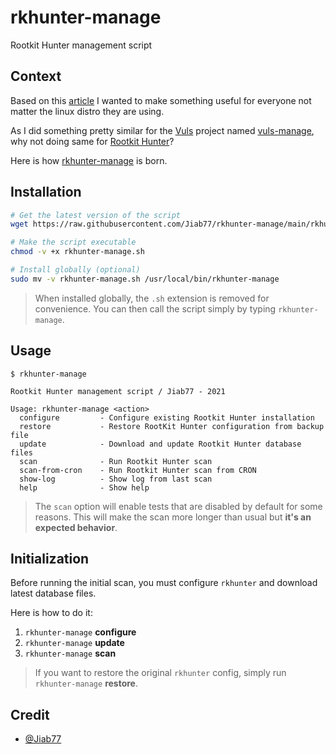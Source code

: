 # rkhunter-manage

Rootkit Hunter management script

## Context

Based on this [article](https://www.getpagespeed.com/server-setup/security/sane-use-of-rkhunter-in-centos-7) I wanted to make something useful for everyone not matter the linux distro they are using.

As I did something pretty similar for the [Vuls](https://github.com/future-architect/vuls) project named [vuls-manage](https://github.com/Jiab77/vuls-scripts/blob/master/native/vuls-manage.sh), why not doing same for [Rootkit Hunter](http://rkhunter.sourceforge.net/)?

Here is how [rkhunter-manage](rkhunter-manage.sh) is born.

## Installation

```bash
# Get the latest version of the script
wget https://raw.githubusercontent.com/Jiab77/rkhunter-manage/main/rkhunter-manage.sh -O rkhunter-manage.sh

# Make the script executable
chmod -v +x rkhunter-manage.sh

# Install globally (optional)
sudo mv -v rkhunter-manage.sh /usr/local/bin/rkhunter-manage
```

> When installed globally, the `.sh` extension is removed for convenience. You can then call the script simply by typing `rkhunter-manage`.

## Usage

```console
$ rkhunter-manage

Rootkit Hunter management script / Jiab77 - 2021

Usage: rkhunter-manage <action>
  configure         - Configure existing Rootkit Hunter installation
  restore           - Restore RootKit Hunter configuration from backup file
  update            - Download and update Rootkit Hunter database files
  scan              - Run Rootkit Hunter scan
  scan-from-cron    - Run Rootkit Hunter scan from CRON
  show-log          - Show log from last scan
  help              - Show help
```

> The `scan` option will enable tests that are disabled by default for some reasons. This will make the scan more longer than usual but __it's an expected behavior__.

## Initialization

Before running the initial scan, you must configure `rkhunter` and download latest database files.

Here is how to do it:

1. `rkhunter-manage` __configure__
2. `rkhunter-manage` __update__
3. `rkhunter-manage` __scan__

> If you want to restore the original `rkhunter` config, simply run `rkhunter-manage` __restore__.

## Credit

* [@Jiab77](https://github.com/jiab77)
